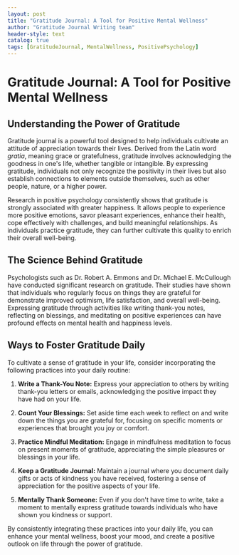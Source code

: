 ```yaml
---
layout: post
title: "Gratitude Journal: A Tool for Positive Mental Wellness"
author: "Gratitude Journal Writing team"
header-style: text
catalog: true
tags: [GratitudeJournal, MentalWellness, PositivePsychology]
---
```


# Gratitude Journal: A Tool for Positive Mental Wellness

## Understanding the Power of Gratitude

Gratitude journal is a powerful tool designed to help individuals cultivate an attitude of appreciation towards their lives. Derived from the Latin word _gratia_, meaning grace or gratefulness, gratitude involves acknowledging the goodness in one's life, whether tangible or intangible. By expressing gratitude, individuals not only recognize the positivity in their lives but also establish connections to elements outside themselves, such as other people, nature, or a higher power.

Research in positive psychology consistently shows that gratitude is strongly associated with greater happiness. It allows people to experience more positive emotions, savor pleasant experiences, enhance their health, cope effectively with challenges, and build meaningful relationships. As individuals practice gratitude, they can further cultivate this quality to enrich their overall well-being.

## The Science Behind Gratitude

Psychologists such as Dr. Robert A. Emmons and Dr. Michael E. McCullough have conducted significant research on gratitude. Their studies have shown that individuals who regularly focus on things they are grateful for demonstrate improved optimism, life satisfaction, and overall well-being. Expressing gratitude through activities like writing thank-you notes, reflecting on blessings, and meditating on positive experiences can have profound effects on mental health and happiness levels.

## Ways to Foster Gratitude Daily

To cultivate a sense of gratitude in your life, consider incorporating the following practices into your daily routine:

1. **Write a Thank-You Note:** Express your appreciation to others by writing thank-you letters or emails, acknowledging the positive impact they have had on your life.
2. **Count Your Blessings:** Set aside time each week to reflect on and write down the things you are grateful for, focusing on specific moments or experiences that brought you joy or comfort.

3. **Practice Mindful Meditation:** Engage in mindfulness meditation to focus on present moments of gratitude, appreciating the simple pleasures or blessings in your life.

4. **Keep a Gratitude Journal:** Maintain a journal where you document daily gifts or acts of kindness you have received, fostering a sense of appreciation for the positive aspects of your life.

5. **Mentally Thank Someone:** Even if you don't have time to write, take a moment to mentally express gratitude towards individuals who have shown you kindness or support.

By consistently integrating these practices into your daily life, you can enhance your mental wellness, boost your mood, and create a positive outlook on life through the power of gratitude.
